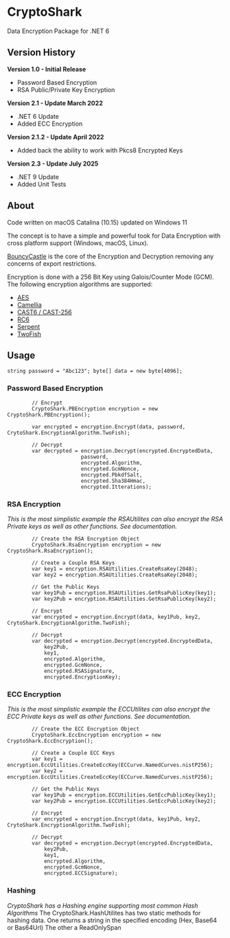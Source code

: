 # CryptoShark
Data Encryption Package for .NET 6

## Version History
**Version 1.0 - Initial Release**

* Password Based Encryption
* RSA Public/Private Key Encryption

**Version 2.1 - Update March 2022**

* .NET 6 Update
* Added ECC Encryption 

**Version 2.1.2 - Update April 2022**
* Added back the ability to work with Pkcs8 Encrypted Keys

**Version 2.3 - Update July 2025**
* .NET 9 Update
* Added Unit Tests

## About
Code written on macOS Catalina (10.15) updated on Windows 11

The concept is to have a simple and powerful took for Data Encryption with cross platform support (Windows, macOS, Linux).  

[BouncyCastle](https://www.bouncycastle.org) is the core of the Encryption and Decryption removing any concerns of export restrictions. 

Encryption is done with a 256 Bit Key using Galois/Counter Mode (GCM).  The following encryption algorithms are supported:

* [AES](https://en.wikipedia.org/wiki/Advanced_Encryption_Standard)
* [Camellia](https://en.wikipedia.org/wiki/Camellia_(cipher))
* [CAST6 / CAST-256](https://en.wikipedia.org/wiki/CAST-256)
* [RC6](https://en.wikipedia.org/wiki/RC6)
* [Serpent](https://en.wikipedia.org/wiki/Serpent_(cipher))
* [TwoFish](https://en.wikipedia.org/wiki/Twofish)
             
## Usage
`string password = "Abc123";
byte[] data = new byte[4096];`

### Password Based Encryption

            // Encrypt
            CryptoShark.PBEncryption encryption = new CryptoShark.PBEncryption();

            var encrypted = encryption.Encrypt(data, password, CrytoShark.EncryptionAlgorithm.TwoFish);

            // Decrypt
            var decrypted = encryption.Decrypt(encrypted.EncryptedData,
                            password,
                            encrypted.Algorithm,
                            encrypted.GcmNonce,
                            encrypted.PbkdfSalt,
                            encrypted.Sha384Hmac,
                            encrypted.Itterations);


### RSA Encryption
*This is the most simplistic example the RSAUtilites can also encrypt the RSA Private keys as well as other functions.  See documentation.*


            // Create the RSA Encryption Object
            CryptoShark.RsaEncryption encryption = new CryptoShark.RsaEncryption();

            // Create a Couple RSA Keys
            var key1 = encryption.RSAUtilities.CreateRsaKey(2048);
            var key2 = encryption.RSAUtilities.CreateRsaKey(2048);

            // Get the Public Keys
            var key1Pub = encryption.RSAUtilities.GetRsaPublicKey(key1);
            var key2Pub = encryption.RSAUtilities.GetRsaPublicKey(key2);

            // Encrypt
            var encrypted = encryption.Encrypt(data, key1Pub, key2, CrytoShark.EncryptionAlgorithm.TwoFish);

            // Decrypt
            var decrypted = encryption.Decrypt(encrypted.EncryptedData,
                key2Pub,
                key1,
                encrypted.Algorithm,
                encrypted.GcmNonce,
                encrypted.RSASignature,
                encrypted.EncryptionKey);


### ECC Encryption
*This is the most simplistic example the ECCUtilites can also encrypt the ECC Private keys as well as other functions.  See documentation.*


            // Create the ECC Encryption Object
            CryptoShark.EccEncryption encryption = new CryptoShark.EccEncryption();

            // Create a Couple ECC Keys
            var key1 = encryption.EccUtilities.CreateEccKey(ECCurve.NamedCurves.nistP256);
            var key2 = encryption.EccUtilities.CreateEccKey(ECCurve.NamedCurves.nistP256);

            // Get the Public Keys
            var key1Pub = encryption.ECCUtilities.GetEccPublicKey(key1);
            var key2Pub = encryption.ECCUtilities.GetEccPublicKey(key2);

            // Encrypt
            var encrypted = encryption.Encrypt(data, key1Pub, key2, CrytoShark.EncryptionAlgorithm.TwoFish);

            // Decrypt
            var decrypted = encryption.Decrypt(encrypted.EncryptedData,
                key2Pub,
                key1,
                encrypted.Algorithm,
                encrypted.GcmNonce,
                encrypted.ECCSignature);

### Hashing
*CryptoShark has a Hashing engine supporting most common Hash Algorithms*
The CryptoShark.HashUtilites has two static methods for hashing data.
One returns a string in the specified encoding (Hex, Base64 or Bas64Url)
The other a ReadOnlySpan<byte>                 
                
